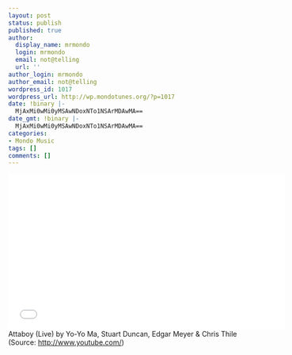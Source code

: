 ```yaml
---
layout: post
status: publish
published: true
author:
  display_name: mrmondo
  login: mrmondo
  email: not@telling
  url: ''
author_login: mrmondo
author_email: not@telling
wordpress_id: 1017
wordpress_url: http://wp.mondotunes.org/?p=1017
date: !binary |-
  MjAxMi0wMi0yMSAwNDoxNTo1NSArMDAwMA==
date_gmt: !binary |-
  MjAxMi0wMi0yMSAwNDoxNTo1NSArMDAwMA==
categories:
- Mondo Music
tags: []
comments: []
---
```

<iframe width="560" height="315" src="//www.youtube.com/embed/d-31e8Nlujw" frameborder="0"> </iframe>
Attaboy (Live) by Yo-Yo Ma, Stuart Duncan, Edgar Meyer &amp; Chris Thile
<div class="attribution">(<span>Source:</span> <a href="http://www.youtube.com/">http://www.youtube.com/</a>)</div>
